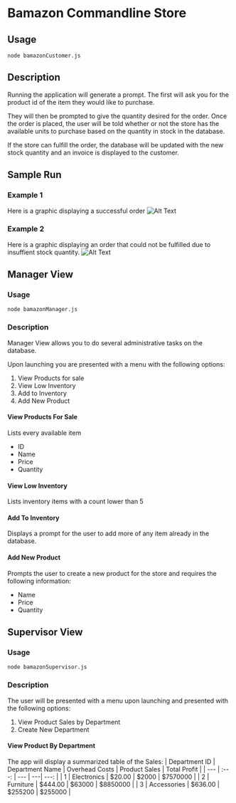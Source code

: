 # Bamazon Commandline Store

## Usage

```node bamazonCustomer.js```

## Description

Running the application will generate a prompt. The first will ask you for the product id of the item they would like to purchase. 

They will then be prompted to give the quantity desired for the order. Once the order is placed, the user will be told whether or not the store has the available units to purchase based on the quantity in stock in the database.

If the store can fulfill the order, the database will be updated with the new stock quantity and an invoice is displayed to the customer. 

## Sample Run

### Example 1

Here is a graphic displaying a successful order
![Alt Text](images/customer-order-success.gif)

### Example 2

Here is a graphic displaying an order that could not be fulfilled due to insuffient stock quantity.
![Alt Text](images/customer-order-failure.gif)

## Manager View

### Usage
```node bamazonManager.js```

### Description
Manager View allows you to do several administrative tasks on the database.

Upon launching you are presented with a menu with the following options:
1. View Products for sale
2. View Low Inventory
3. Add to Inventory
4. Add New Product

#### View Products For Sale
Lists every available item 
*  ID
*  Name
*  Price
*  Quantity

#### View Low Inventory
Lists inventory items with a count lower than 5

#### Add To Inventory
Displays a prompt for the user to add more of any item already in the database. 

#### Add New Product
Prompts the user to create a new product for the store and requires the following information:
*   Name
*   Price
*   Quantity

## Supervisor View

### Usage
```node bamazonSupervisor.js```

### Description
The user will be presented with a menu upon launching and presented with the following options:

1. View Product Sales by Department
2. Create New Department

#### View Product By Department
The app will display a summarized table of the Sales:
| Department ID | Department Name | Overhead Costs | Product Sales | Total Profit |
| --- | :---: | --- | ---| ---: |
| 1 | Electronics | $20.00 | $2000 | $7570000 |
| 2 | Furniture | $444.00 | $63000 | $8850000 |
| 3 | Accessories | $636.00 | $255200 | $255000 |

